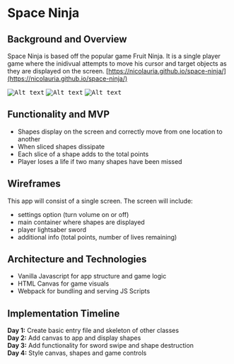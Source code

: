 # Space Ninja

## Background and Overview
Space Ninja is based off the popular game Fruit Ninja. It is a single player game where the inidivual attempts to move his cursor and target objects as they are displayed on the screen. [https://nicolauria.github.io/space-ninja/](https://nicolauria.github.io/space-ninja/)

<kbd>![Alt text](images/space-chop-homepage.png?s=50)</kbd>
<kbd>![Alt text](images/space-chop-game-view.png?s=50)</kbd>
<kbd>![Alt text](images/space-chop-final-score.png?s=50)</kbd>

## Functionality and MVP
* Shapes display on the screen and correctly move from one location to another
* When sliced shapes dissipate
* Each slice of a shape adds to the total points
* Player loses a life if two many shapes have been missed

## Wireframes
This app will consist of a single screen. The screen will include:
* settings option (turn volume on or off)
* main container where shapes are displayed
* player lightsaber sword
* additional info (total points, number of lives remaining)

## Architecture and Technologies
* Vanilla Javascript for app structure and game logic
* HTML Canvas for game visuals
* Webpack for bundling and serving JS Scripts

## Implementation Timeline
**Day 1:** Create basic entry file and skeleton of other classes<br />
**Day 2:** Add canvas to app and display shapes<br />
**Day 3:** Add functionality for sword swipe and shape destruction<br />
**Day 4:** Style canvas, shapes and game controls<br />
